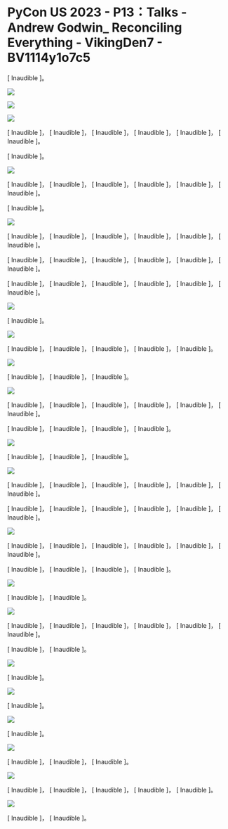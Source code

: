 # PyCon US 2023 - P13：Talks - Andrew Godwin_ Reconciling Everything - VikingDen7 - BV1114y1o7c5

 [ Inaudible ]。

![](img/ec3e0337aa373d8803a09fe04620c099_1.png)

![](img/ec3e0337aa373d8803a09fe04620c099_2.png)

![](img/ec3e0337aa373d8803a09fe04620c099_3.png)

 [ Inaudible ]， [ Inaudible ]， [ Inaudible ]， [ Inaudible ]， [ Inaudible ]， [ Inaudible ]。

 [ Inaudible ]。

![](img/ec3e0337aa373d8803a09fe04620c099_5.png)

 [ Inaudible ]， [ Inaudible ]， [ Inaudible ]， [ Inaudible ]， [ Inaudible ]， [ Inaudible ]。

 [ Inaudible ]。

![](img/ec3e0337aa373d8803a09fe04620c099_7.png)

 [ Inaudible ]， [ Inaudible ]， [ Inaudible ]， [ Inaudible ]， [ Inaudible ]， [ Inaudible ]。

 [ Inaudible ]， [ Inaudible ]， [ Inaudible ]， [ Inaudible ]， [ Inaudible ]， [ Inaudible ]。

 [ Inaudible ]， [ Inaudible ]， [ Inaudible ]， [ Inaudible ]， [ Inaudible ]， [ Inaudible ]。



![](img/ec3e0337aa373d8803a09fe04620c099_9.png)

 [ Inaudible ]。

![](img/ec3e0337aa373d8803a09fe04620c099_11.png)

 [ Inaudible ]， [ Inaudible ]， [ Inaudible ]， [ Inaudible ]， [ Inaudible ]。



![](img/ec3e0337aa373d8803a09fe04620c099_13.png)

 [ Inaudible ]， [ Inaudible ]， [ Inaudible ]。

![](img/ec3e0337aa373d8803a09fe04620c099_15.png)

 [ Inaudible ]， [ Inaudible ]， [ Inaudible ]， [ Inaudible ]， [ Inaudible ]， [ Inaudible ]。

 [ Inaudible ]， [ Inaudible ]， [ Inaudible ]， [ Inaudible ]。



![](img/ec3e0337aa373d8803a09fe04620c099_17.png)

 [ Inaudible ]， [ Inaudible ]， [ Inaudible ]。

![](img/ec3e0337aa373d8803a09fe04620c099_19.png)

 [ Inaudible ]， [ Inaudible ]， [ Inaudible ]， [ Inaudible ]， [ Inaudible ]， [ Inaudible ]。

 [ Inaudible ]， [ Inaudible ]， [ Inaudible ]， [ Inaudible ]， [ Inaudible ]， [ Inaudible ]。



![](img/ec3e0337aa373d8803a09fe04620c099_21.png)

 [ Inaudible ]， [ Inaudible ]， [ Inaudible ]， [ Inaudible ]， [ Inaudible ]， [ Inaudible ]。

 [ Inaudible ]， [ Inaudible ]， [ Inaudible ]， [ Inaudible ]。



![](img/ec3e0337aa373d8803a09fe04620c099_23.png)

 [ Inaudible ]， [ Inaudible ]。

![](img/ec3e0337aa373d8803a09fe04620c099_25.png)

 [ Inaudible ]， [ Inaudible ]， [ Inaudible ]， [ Inaudible ]， [ Inaudible ]， [ Inaudible ]。

 [ Inaudible ]， [ Inaudible ]。

![](img/ec3e0337aa373d8803a09fe04620c099_27.png)

 [ Inaudible ]。

![](img/ec3e0337aa373d8803a09fe04620c099_29.png)

 [ Inaudible ]。

![](img/ec3e0337aa373d8803a09fe04620c099_31.png)

 [ Inaudible ]。

![](img/ec3e0337aa373d8803a09fe04620c099_33.png)

 [ Inaudible ]， [ Inaudible ]， [ Inaudible ]。

![](img/ec3e0337aa373d8803a09fe04620c099_35.png)

 [ Inaudible ]， [ Inaudible ]， [ Inaudible ]， [ Inaudible ]， [ Inaudible ]。



![](img/ec3e0337aa373d8803a09fe04620c099_37.png)

 [ Inaudible ]， [ Inaudible ]。